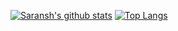 [![Saransh's github stats](https://github-readme-stats.vercel.app/api?username=saranshbht&show_icons=true&line_height=21&show_icons=true&theme=vue)](https://github.com/anuraghazra/github-readme-stats)
[![Top Langs](https://github-readme-stats.vercel.app/api/top-langs/?username=saranshbht&show_icons=true&layout=compact&theme=vue)](https://github.com/anuraghazra/github-readme-stats)
